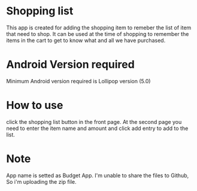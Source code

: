 # Shopping list
This app is created for adding the shopping item to remeber the list of item that need to shop. It can be used at the time of shopping to remember the items in the cart to get to know what and all we have purchased.

# Android Version required
Minimum Android version required is Lollipop version (5.0)

# How to use
click the shopping list button in the front page. At the second page you need to enter the item name and amount and click add entry to add to the list. 

# Note
App name is setted as Budget App. I'm unable to share the files to Github, So i'm uploading the zip file.
